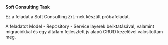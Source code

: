 **Soft Consulting Task**

Ez a feladat a Soft Consulting Zrt.-nek készült próbafeladat.

A feladatot Model - Repository - Service layerek beiktatásával, valamint migrációkkal és egy általam fejlesztett js alapú CRUD kezelővel valósítottam meg.

